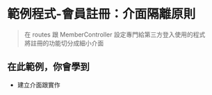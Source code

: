 # 範例程式-會員註冊：介面隔離原則

> 在 routes 跟 MemberController 設定專門給第三方登入使用的程式  
> 將註冊的功能切分成細小介面

## 在此範例，你會學到

- 建立介面跟實作
